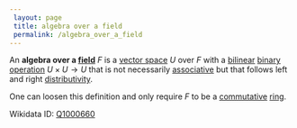 ```yaml
---
 layout: page
 title: algebra over a field
 permalink: /algebra_over_a_field
---
```

An **algebra over a [field](https://defsmath.github.io/DefsMath/field)** $F$ is a [vector space](https://defsmath.github.io/DefsMath/vector_space) $U$ over $F$ with a [bilinear](https://defsmath.github.io/DefsMath/multilinear) [binary operation](https://defsmath.github.io/DefsMath/binary_operation) $U\times U \to U$ that is not necessarily [associative](https://defsmath.github.io/DefsMath/associative) but that follows left and right [distributivity](https://defsmath.github.io/DefsMath/distributive).

One can loosen this definition and only require $F$ to be a [commutative](https://defsmath.github.io/DefsMath/commutative) [ring](https://defsmath.github.io/DefsMath/ring).

Wikidata ID: [Q1000660](https://www.wikidata.org/wiki/Q1000660)